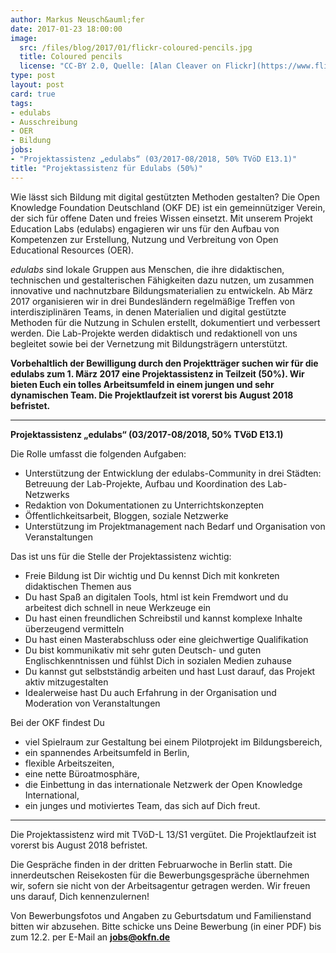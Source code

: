 ```yaml
---
author: Markus Neusch&auml;fer
date: 2017-01-23 18:00:00
image:
  src: /files/blog/2017/01/flickr-coloured-pencils.jpg
  title: Coloured pencils
  license: "CC-BY 2.0, Quelle: [Alan Cleaver on Flickr](https://www.flickr.com/photos/alancleaver/2380333875/in/photolist-4CkQke-4eVLxs-4eRN3v-d8axLq-efdcc9-9v5KgN-9SFKsW-2UXZzH-JZTDf-cJHYSm-9SCSEg-9SFKGS-9SFKm9-9SCSwV-9SCSPR-9SCSMP-9SCSBF-9SCSGF-9SCSz8-9SFKqA-9rju35-9v2KjM-9Kztfc-cXp2NS-cXp38o-9TcU4D-cXp37d-cXp361-cPgia5-cXp2W5-9v2Ksv-cXp33b-cXp2Xy-pNF7Ku-nTnYHj-4Ee1D6-cXp34E-nAYCr6-oN4pit-9rM5a9-pLU5b-8Hf2rw-cXp2TL-nzdonj-qswGiC-2A4pbV-nzBG4x-dcLd9J-eDE6YX-e8iWy8)"
type: post
layout: post
card: true
tags:
- edulabs
- Ausschreibung
- OER
- Bildung
jobs: 
- "Projektassistenz „edulabs“ (03/2017-08/2018, 50% TVöD E13.1)"
title: "Projektassistenz für Edulabs (50%)"
---
```

Wie lässt sich Bildung mit digital gestützten Methoden gestalten? Die Open Knowledge Foundation Deutschland (OKF DE) ist ein gemeinnütziger Verein, der sich für offene Daten und freies Wissen einsetzt. Mit unserem Projekt Education Labs (edulabs) engagieren wir uns für den Aufbau von Kompetenzen zur Erstellung, Nutzung und Verbreitung von Open Educational Resources (OER).

*edulabs* sind lokale Gruppen aus Menschen, die ihre didaktischen, technischen und gestalterischen Fähigkeiten dazu nutzen, um zusammen innovative und nachnutzbare Bildungsmaterialien zu entwickeln. Ab März 2017 organisieren wir in drei Bundesländern regelmäßige Treffen von interdisziplinären Teams, in denen Materialien und digital gestützte Methoden für die Nutzung in Schulen erstellt, dokumentiert und verbessert werden. Die Lab-Projekte werden didaktisch und redaktionell von uns begleitet sowie bei der Vernetzung mit Bildungsträgern unterstützt.

**Vorbehaltlich der Bewilligung durch den Projektträger suchen wir für die edulabs zum 1. März 2017 eine Projektassistenz in Teilzeit (50%). Wir bieten Euch ein tolles Arbeitsumfeld in einem jungen und sehr dynamischen Team. Die Projektlaufzeit ist vorerst bis August 2018 befristet.**
<hr>

**Projektassistenz „edulabs“ (03/2017-08/2018, 50% TVöD E13.1)**

Die Rolle umfasst die folgenden Aufgaben:

* Unterstützung der Entwicklung der edulabs-Community in drei Städten: Betreuung der Lab-Projekte, Aufbau und Koordination des Lab-Netzwerks
* Redaktion von Dokumentationen zu Unterrichtskonzepten
* Öffentlichkeitsarbeit, Bloggen, soziale Netzwerke
* Unterstützung im Projektmanagement nach Bedarf und Organisation von Veranstaltungen

Das ist uns für die Stelle der Projektassistenz wichtig:

* Freie Bildung ist Dir wichtig und Du kennst Dich mit konkreten didaktischen Themen aus
* Du hast Spaß an digitalen Tools, html ist kein Fremdwort und du arbeitest dich schnell in neue Werkzeuge ein
* Du hast einen freundlichen Schreibstil und kannst komplexe Inhalte überzeugend vermitteln
* Du hast einen Masterabschluss oder eine gleichwertige Qualifikation
* Du bist kommunikativ mit sehr guten Deutsch- und guten Englischkenntnissen und fühlst Dich in sozialen Medien zuhause
* Du kannst gut selbstständig arbeiten und hast Lust darauf, das Projekt aktiv mitzugestalten
* Idealerweise hast Du auch Erfahrung in der Organisation und Moderation von Veranstaltungen

Bei der OKF findest Du

* viel Spielraum zur Gestaltung bei einem Pilotprojekt im Bildungsbereich,
* ein spannendes Arbeitsumfeld in Berlin,
* flexible Arbeitszeiten,
* eine nette Büroatmosphäre,
* die Einbettung in das internationale Netzwerk der Open Knowledge International,
* ein junges und motiviertes Team, das sich auf Dich freut.

<hr> 
Die Projektassistenz wird mit TVöD-L 13/S1 vergütet. Die Projektlaufzeit ist vorerst bis August 2018 befristet.

Die Gespräche finden in der dritten Februarwoche in Berlin statt. Die innerdeutschen Reisekosten für die Bewerbungsgespräche übernehmen wir, sofern sie nicht von der Arbeitsagentur getragen werden. Wir freuen uns darauf, Dich kennenzulernen!

Von Bewerbungsfotos und Angaben zu Geburtsdatum und Familienstand bitten wir abzusehen. Bitte schicke uns Deine Bewerbung (in einer PDF) bis zum 12.2. per E-Mail an **jobs@okfn.de**
